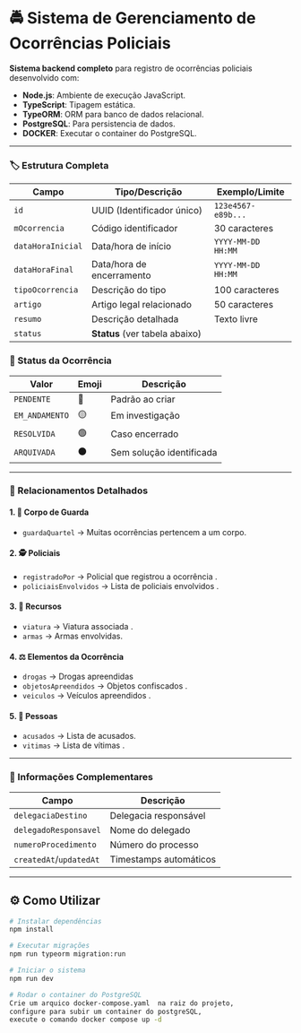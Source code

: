 # 🚔 Sistema de Gerenciamento de Ocorrências Policiais


**Sistema backend completo** para registro de ocorrências policiais desenvolvido com:

- **Node.js**: Ambiente de execução JavaScript.
- **TypeScript**: Tipagem estática.
- **TypeORM**: ORM para banco de dados relacional.
-  **PostgreSQL**: Para persistencia de dados.
-  **DOCKER**: Executar o container do PostgreSQL.


---

### 🏷️ Estrutura Completa
| Campo               | Tipo/Descrição                          | Exemplo/Limite       |
|---------------------|----------------------------------------|---------------------|
| `id`                | UUID (Identificador único)             | `123e4567-e89b...`  |
| `mOcorrencia`       | Código identificador                   | 30 caracteres       |
| `dataHoraInicial`   | Data/hora de início                    | `YYYY-MM-DD HH:MM`  |
| `dataHoraFinal`     | Data/hora de encerramento              | `YYYY-MM-DD HH:MM`  |
| `tipoOcorrencia`    | Descrição do tipo                      | 100 caracteres      |
| `artigo`            | Artigo legal relacionado               | 50 caracteres       |
| `resumo`            | Descrição detalhada                    | Texto livre         |
| `status`            | **Status** (ver tabela abaixo)         |                     |

### 🔴 Status da Ocorrência
| Valor          | Emoji | Descrição               |
|----------------|-------|-------------------------|
| `PENDENTE`     | 🔴    | Padrão ao criar         |
| `EM_ANDAMENTO` | 🟡    | Em investigação         |
| `RESOLVIDA`    | 🟢    | Caso encerrado          |
| `ARQUIVADA`    | ⚫    | Sem solução identificada |

---

### 🔗 Relacionamentos Detalhados

#### 1. 👮 **Corpo de Guarda**
- `guardaQuartel` → Muitas ocorrências pertencem a um corpo.

#### 2. 🕵️ **Policiais**
- `registradoPor` → Policial que registrou a ocorrência  .
- `policiaisEnvolvidos` → Lista de policiais envolvidos .

#### 3. 🚓 **Recursos**
- `viatura` → Viatura associada .
- `armas` → Armas envolvidas.

#### 4. ⚖️ **Elementos da Ocorrência**
- `drogas` → Drogas apreendidas  
- `objetosApreendidos` → Objetos confiscados .
- `veiculos` → Veículos apreendidos . 

#### 5. 👥 **Pessoas**
- `acusados` → Lista de acusados. 
- `vitimas` → Lista de vítimas  .

---

### 📌 Informações Complementares
| Campo                     | Descrição                 |
|---------------------------|---------------------------|
| `delegaciaDestino`        | Delegacia responsável     |
| `delegadoResponsavel`     | Nome do delegado          |
| `numeroProcedimento`      | Número do processo        |
| `createdAt`/`updatedAt`   | Timestamps automáticos    |

---

## ⚙️ Como Utilizar
```bash
# Instalar dependências
npm install

# Executar migrações
npm run typeorm migration:run

# Iniciar o sistema
npm run dev

# Rodar o container do PostgreSQL
Crie um arquico docker-compose.yaml  na raiz do projeto,
configure para subir um container do postgreSQL,
execute o comando docker compose up -d
